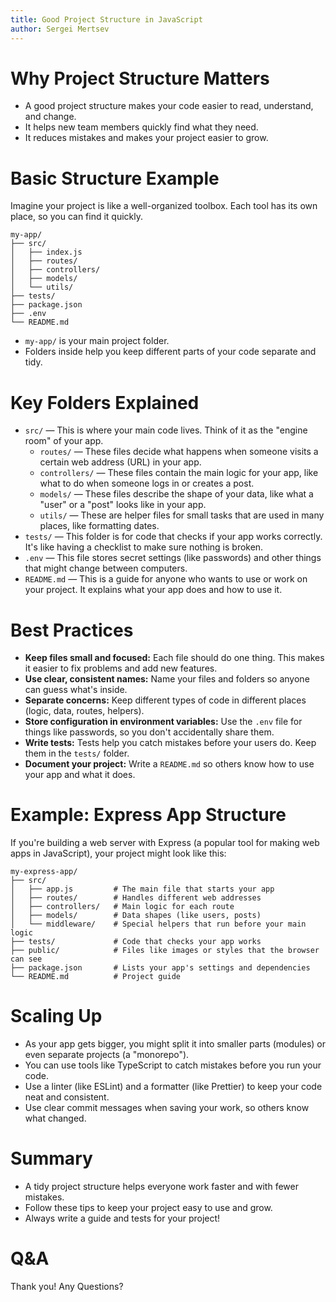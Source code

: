 ```yaml
---
title: Good Project Structure in JavaScript
author: Sergei Mertsev
---
```


# Why Project Structure Matters

- A good project structure makes your code easier to read, understand, and change.
- It helps new team members quickly find what they need.
- It reduces mistakes and makes your project easier to grow.

<!-- end_slide -->
# Basic Structure Example

Imagine your project is like a well-organized toolbox. Each tool has its own place, so you can find it quickly.

```text
my-app/
├── src/
│   ├── index.js
│   ├── routes/
│   ├── controllers/
│   ├── models/
│   └── utils/
├── tests/
├── package.json
├── .env
└── README.md
```
- `my-app/` is your main project folder.
- Folders inside help you keep different parts of your code separate and tidy.

<!-- end_slide -->
# Key Folders Explained

- `src/` — This is where your main code lives. Think of it as the "engine room" of your app.
  - `routes/` — These files decide what happens when someone visits a certain web address (URL) in your app.
  - `controllers/` — These files contain the main logic for your app, like what to do when someone logs in or creates a post.
  - `models/` — These files describe the shape of your data, like what a "user" or a "post" looks like in your app.
  - `utils/` — These are helper files for small tasks that are used in many places, like formatting dates.
- `tests/` — This folder is for code that checks if your app works correctly. It's like having a checklist to make sure nothing is broken.
- `.env` — This file stores secret settings (like passwords) and other things that might change between computers.
- `README.md` — This is a guide for anyone who wants to use or work on your project. It explains what your app does and how to use it.

<!-- end_slide -->
# Best Practices

- **Keep files small and focused:** Each file should do one thing. This makes it easier to fix problems and add new features.
- **Use clear, consistent names:** Name your files and folders so anyone can guess what's inside.
- **Separate concerns:** Keep different types of code in different places (logic, data, routes, helpers).
- **Store configuration in environment variables:** Use the `.env` file for things like passwords, so you don't accidentally share them.
- **Write tests:** Tests help you catch mistakes before your users do. Keep them in the `tests/` folder.
- **Document your project:** Write a `README.md` so others know how to use your app and what it does.

<!-- end_slide -->
# Example: Express App Structure

If you're building a web server with Express (a popular tool for making web apps in JavaScript), your project might look like this:

```text
my-express-app/
├── src/
│   ├── app.js         # The main file that starts your app
│   ├── routes/        # Handles different web addresses
│   ├── controllers/   # Main logic for each route
│   ├── models/        # Data shapes (like users, posts)
│   └── middleware/    # Special helpers that run before your main logic
├── tests/             # Code that checks your app works
├── public/            # Files like images or styles that the browser can see
├── package.json       # Lists your app's settings and dependencies
└── README.md          # Project guide
```

<!-- end_slide -->
# Scaling Up

- As your app gets bigger, you might split it into smaller parts (modules) or even separate projects (a "monorepo").
- You can use tools like TypeScript to catch mistakes before you run your code.
- Use a linter (like ESLint) and a formatter (like Prettier) to keep your code neat and consistent.
- Use clear commit messages when saving your work, so others know what changed.

<!-- end_slide -->
# Summary

- A tidy project structure helps everyone work faster and with fewer mistakes.
- Follow these tips to keep your project easy to use and grow.
- Always write a guide and tests for your project!

<!-- end_slide -->
# Q&A

Thank you!
Any Questions?
